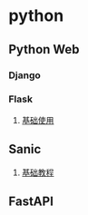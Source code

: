 # python

## Python Web

### Django



### Flask

1. [基础使用](https://blog.csdn.net/wly55690/article/details/131683846)

## Sanic

1. [基础教程](https://blog.csdn.net/chinesehuazhou2/article/details/114297858)

## FastAPI